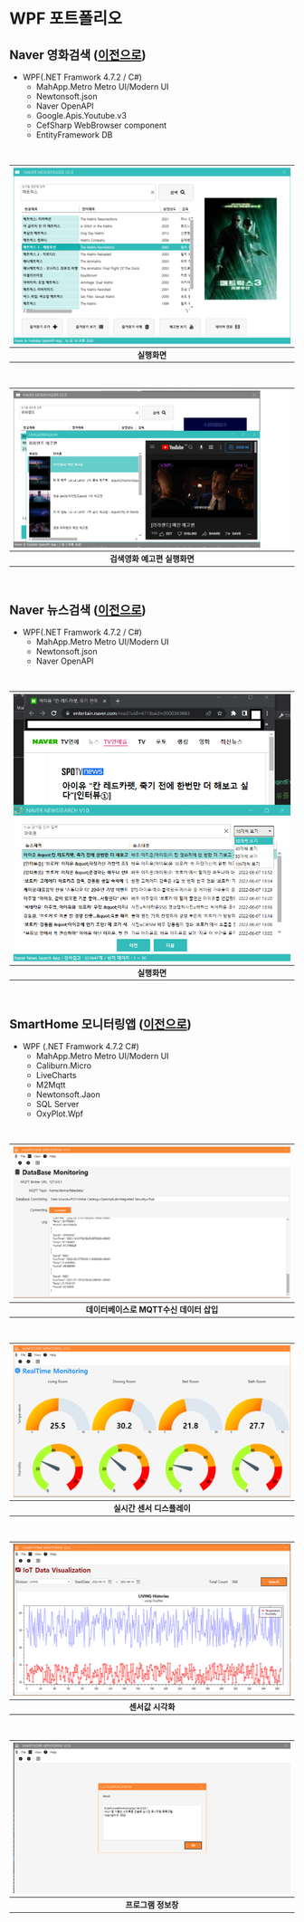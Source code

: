 # WPF 포트폴리오 
    
## Naver 영화검색 ([이전으로](https://github.com/Jitae9605/StudyWPF#studywpf))
- WPF(.NET Framwork 4.7.2 / C#)
  - MahApp.Metro Metro UI/Modern UI
  - Newtonsoft.json
  - Naver OpenAPI
  - Google.Apis.Youtube.v3
  - CefSharp WebBrowser component
  - EntityFramework DB

 <br/>
 
 |![NaverMovieFinder](https://github.com/Jitae9605/StudyWPF/blob/main/capture/matrics.png?raw=true)|
|:---:|
|**실행화면**|

 <br>

|![YoutubeTrailerPlay](https://github.com/Jitae9605/StudyWPF/blob/main/capture/Trailer_lalaland.png?raw=true)|
|:---:|
|**검색영화 예고편 실행화면**|


<br/>

## Naver 뉴스검색 ([이전으로](https://github.com/Jitae9605/StudyWPF#studywpf))
- WPF(.NET Framwork 4.7.2 / C#)
  - MahApp.Metro Metro UI/Modern UI
  - Newtonsoft.json
  - Naver OpenAPI

<br>

|![NaverNewsSearch](https://github.com/Jitae9605/StudyWPF/blob/main/portfolio/WpfPortfolio/WPFNaverNewsSearch/resource/NaverNewsSearch1.png?raw=true)|
|:---:|
|**실행화면**|


<br>

## SmartHome 모니터링앱 ([이전으로](https://github.com/Jitae9605/StudyWPF#studywpf))
- WPF (.NET Framwork 4.7.2 C#)
    - MahApp.Metro Metro UI/Modern UI 
    - Caliburn.Micro
    - LiveCharts
    - M2Mqtt
    - Newtonsoft.Jaon
    - SQL Server
    - OxyPlot.Wpf

<br>

|![SmartHomeMonitoringApp](https://github.com/Jitae9605/StudyWPF/blob/main/capture/MQTT_PrintFakeData.png?raw=true)|
|:---:|
|**데이터베이스로 MQTT수신 데이터 삽입**|

<br>

|![RealtimeView](https://github.com/Jitae9605/StudyWPF/blob/main/capture/MQTT_LiveChart.png?raw=true)|
|:---:|
|**실시간 센서 디스플레이**|

<br>

|![HistoryView](https://github.com/Jitae9605/StudyWPF/blob/main/capture/MQTT_History.png?raw=true)|
|:---:|
|**센서값 시각화**|

<br>

|![About](https://github.com/Jitae9605/StudyWPF/blob/main/capture/MQTT_About.png?raw=true)|
|:---:|
|**프로그램 정보창**|
